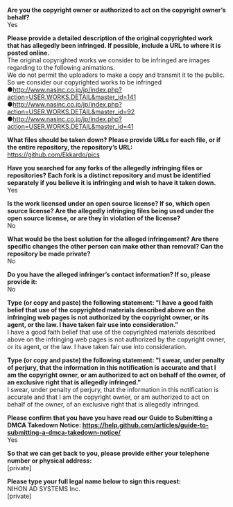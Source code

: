 **Are you the copyright owner or authorized to act on the copyright owner’s behalf?**   
Yes   
   
**Please provide a detailed description of the original copyrighted work that has allegedly been infringed. If possible, include a URL to where it is posted online.**   
The original copyrighted works we consider to be infringed are images regarding to the following animations.   
We do not permit the uploaders to make a copy and transmit it to the public. So we consider our copyrighted works to be infringed   
●http://www.nasinc.co.jp/jp/index.php?action=USER.WORKS.DETAIL&master_id=141   
●http://www.nasinc.co.jp/jp/index.php?action=USER.WORKS.DETAIL&master_id=92   
●http://www.nasinc.co.jp/jp/index.php?action=USER.WORKS.DETAIL&master_id=41   
   
**What files should be taken down? Please provide URLs for each file, or if the entire repository, the repository’s URL:**   
https://github.com/Ekkardo/pics   
   
**Have you searched for any forks of the allegedly infringing files or repositories? Each fork is a distinct repository and must be identified separately if you believe it is infringing and wish to have it taken down.**   
Yes   
   
**Is the work licensed under an open source license? If so, which open source license? Are the allegedly infringing files being used under the open source license, or are they in violation of the license?**   
No   
   
**What would be the best solution for the alleged infringement? Are there specific changes the other person can make other than removal? Can the repository be made private?**   
No   
   
**Do you have the alleged infringer’s contact information? If so, please provide it:**   
No   
   
**Type (or copy and paste) the following statement: "I have a good faith belief that use of the copyrighted materials described above on the infringing web pages is not authorized by the copyright owner, or its agent, or the law. I have taken fair use into consideration."**   
I have a good faith belief that use of the copyrighted materials described above on the infringing web pages is not authorized by the copyright owner, or its agent, or the law. I have taken fair use into consideration.   
   
**Type (or copy and paste) the following statement: "I swear, under penalty of perjury, that the information in this notification is accurate and that I am the copyright owner, or am authorized to act on behalf of the owner, of an exclusive right that is allegedly infringed."**   
I swear, under penalty of perjury, that the information in this notification is accurate and that I am the copyright owner, or am authorized to act on behalf of the owner, of an exclusive right that is allegedly infringed.   
   
**Please confirm that you have you have read our Guide to Submitting a DMCA Takedown Notice: https://help.github.com/articles/guide-to-submitting-a-dmca-takedown-notice/**   
Yes   
   
**So that we can get back to you, please provide either your telephone number or physical address:**   
[private]  
   
**Please type your full legal name below to sign this request:**   
NIHON AD SYSTEMS Inc.     
[private]  
